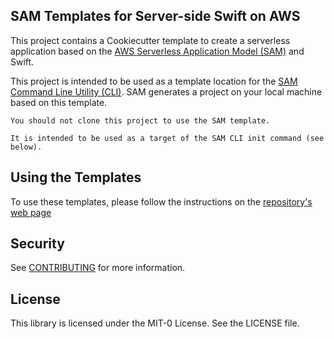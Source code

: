 ## SAM Templates for Server-side Swift on AWS

This project contains a Cookiecutter template to create a serverless application based on the [AWS Serverless Application Model (SAM)](https://docs.aws.amazon.com/serverless-application-model/latest/developerguide/sam-specification.html) and Swift.

This project is intended to be used as a template location for the [SAM Command Line Utility (CLI)](https://docs.aws.amazon.com/serverless-application-model/latest/developerguide/install-sam-cli.html). SAM generates a project on your local machine based on this template.


``` text
You should not clone this project to use the SAM template. 

It is intended to be used as a target of the SAM CLI init command (see below).
```

## Using the Templates
To use these templates, please follow the instructions on the [repository's web page](https://aws-samples.github.io/aws-sam-swift/)

## Security

See [CONTRIBUTING](CONTRIBUTING.md#security-issue-notifications) for more information.

## License

This library is licensed under the MIT-0 License. See the LICENSE file.

